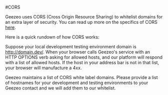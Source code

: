 #CORS

Geezeo uses CORS (Cross Origin Resource Sharing) to whitelist domains for an extra layer of security. You can read up more on the specifics of CORS [here](https://en.wikipedia.org/wiki/Cross-origin_resource_sharing).

Here is a quick rundown of how CORS works:

Suppose your local development testing environment domain is http://domain.dev/. When your browser calls Geezeo's service with an HTTP OPTIONS verb asking for allowed hosts, and our platform will respond with a list of allowed hosts. If the host in your address bar is not in that list, your browser will manufacture a 4xx.

Geezeo maintains a list of CORS white label domains. Please provide a list of hostnames for your development and testing environments to your Geezeo contact and we will add them to our whitelist.
